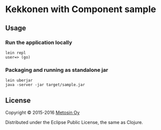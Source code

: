 # Kekkonen with Component sample

## Usage

### Run the application locally

```
lein repl
user=> (go)
```

### Packaging and running as standalone jar

```
lein uberjar
java -server -jar target/sample.jar
```

## License

Copyright © 2015-2016 [Metosin Oy](http://www.metosin.fi)

Distributed under the Eclipse Public License, the same as Clojure.
